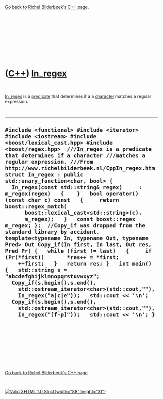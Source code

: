 

[Go back to Richel Bilderbeek's C++ page](Cpp.htm).

 

 

 

 

 

([C++](Cpp.htm)) [In\_regex](CppIn_regex.htm)
=============================================

 

[In\_regex](CppIn_regex.htm) is a [predicate](CppPredicate.htm) that
determines if a a [character](CppChar.htm) matches a regular expression.

 

  -------------------------------------------------------------------------------------------------------------------------------------------------------------------------------------------------------------------------------------------------------------------------------------------------------------------------------------------------------------------------------------------------------------------------------------------------------------------------------------------------------------------------------------------------------------------------------------------------------------------------------------------------------------------------------------------------------------------------------------------------------------------------------------------------------------------------------------------------------------------------------------------------------------------------------------------------------------------------------------------------------------------------------------------------------------------------------------------------------------------------------------------------------------------------------------------
  ` #include <functional> #include <iterator> #include <iostream> #include <boost/lexical_cast.hpp> #include <boost/regex.hpp>  ///In_regex is a predicate that determines if a character ///matches a regular expression. ///From http://www.richelbilderbeek.nl/CppIn_regex.htm struct In_regex : public std::unary_function<char, bool> {   In_regex(const std::string& regex)     : m_regex(regex)   {    }   bool operator()(const char c) const   {     return boost::regex_match(       boost::lexical_cast<std::string>(c),       m_regex);   }   const boost::regex m_regex; };  //Copy_if was dropped from the standard library by accident. template<typename In, typename Out, typename Pred> Out Copy_if(In first, In last, Out res, Pred Pr) {   while (first != last)   {     if (Pr(*first))       *res++ = *first;     ++first;   }   return res; }   int main() {   std::string s = "abcdefghijklmnopqrstuvwxyz";    Copy_if(s.begin(),s.end(),     std::ostream_iterator<char>(std::cout,""),     In_regex("a|c|e"));   std::cout << '\n';    Copy_if(s.begin(),s.end(),     std::ostream_iterator<char>(std::cout,""),     In_regex("[f-p]"));   std::cout << '\n'; } `
  -------------------------------------------------------------------------------------------------------------------------------------------------------------------------------------------------------------------------------------------------------------------------------------------------------------------------------------------------------------------------------------------------------------------------------------------------------------------------------------------------------------------------------------------------------------------------------------------------------------------------------------------------------------------------------------------------------------------------------------------------------------------------------------------------------------------------------------------------------------------------------------------------------------------------------------------------------------------------------------------------------------------------------------------------------------------------------------------------------------------------------------------------------------------------------------------

 

 

 

 

 

[Go back to Richel Bilderbeek's C++ page](Cpp.htm).



 

[![Valid XHTML 1.0 Strict](valid-xhtml10.png){width="88"
height="31"}](http://validator.w3.org/check?uri=referer)
